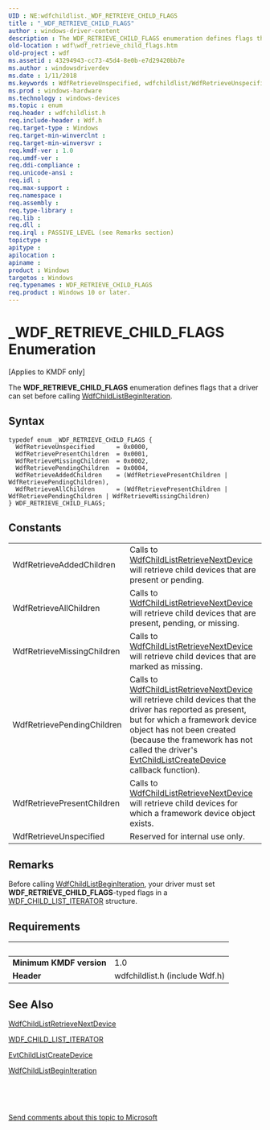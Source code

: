 ```yaml
---
UID : NE:wdfchildlist._WDF_RETRIEVE_CHILD_FLAGS
title : "_WDF_RETRIEVE_CHILD_FLAGS"
author : windows-driver-content
description : The WDF_RETRIEVE_CHILD_FLAGS enumeration defines flags that a driver can set before calling WdfChildListBeginIteration.
old-location : wdf\wdf_retrieve_child_flags.htm
old-project : wdf
ms.assetid : 43294943-cc73-45d4-8e0b-e7d29420bb7e
ms.author : windowsdriverdev
ms.date : 1/11/2018
ms.keywords : WdfRetrieveUnspecified, wdfchildlist/WdfRetrieveUnspecified, wdfchildlist/WdfRetrievePendingChildren, DFDeviceObjectChildListRef_f82096f7-f6f9-4e49-a3e3-2641f60f98d9.xml, WdfRetrievePendingChildren, WdfRetrieveAllChildren, wdfchildlist/WdfRetrieveAddedChildren, kmdf.wdf_retrieve_child_flags, WDF_RETRIEVE_CHILD_FLAGS enumeration, wdfchildlist/WdfRetrieveAllChildren, wdfchildlist/WDF_RETRIEVE_CHILD_FLAGS, WdfRetrieveAddedChildren, WdfRetrievePresentChildren, wdfchildlist/WdfRetrieveMissingChildren, _WDF_RETRIEVE_CHILD_FLAGS, wdf.wdf_retrieve_child_flags, WDF_RETRIEVE_CHILD_FLAGS, wdfchildlist/WdfRetrievePresentChildren, WdfRetrieveMissingChildren
ms.prod : windows-hardware
ms.technology : windows-devices
ms.topic : enum
req.header : wdfchildlist.h
req.include-header : Wdf.h
req.target-type : Windows
req.target-min-winverclnt : 
req.target-min-winversvr : 
req.kmdf-ver : 1.0
req.umdf-ver : 
req.ddi-compliance : 
req.unicode-ansi : 
req.idl : 
req.max-support : 
req.namespace : 
req.assembly : 
req.type-library : 
req.lib : 
req.dll : 
req.irql : PASSIVE_LEVEL (see Remarks section)
topictype : 
apitype : 
apilocation : 
apiname : 
product : Windows
targetos : Windows
req.typenames : WDF_RETRIEVE_CHILD_FLAGS
req.product : Windows 10 or later.
---
```


# _WDF_RETRIEVE_CHILD_FLAGS Enumeration
<p class="CCE_Message">[Applies to KMDF only]

The <b>WDF_RETRIEVE_CHILD_FLAGS</b> enumeration defines flags that a driver can set before calling <a href="..\wdfchildlist\nf-wdfchildlist-wdfchildlistbeginiteration.md">WdfChildListBeginIteration</a>.

## Syntax
````
typedef enum _WDF_RETRIEVE_CHILD_FLAGS { 
  WdfRetrieveUnspecified      = 0x0000,
  WdfRetrievePresentChildren  = 0x0001,
  WdfRetrieveMissingChildren  = 0x0002,
  WdfRetrievePendingChildren  = 0x0004,
  WdfRetrieveAddedChildren    = (WdfRetrievePresentChildren | WdfRetrievePendingChildren),
  WdfRetrieveAllChildren      = (WdfRetrievePresentChildren | WdfRetrievePendingChildren | WdfRetrieveMissingChildren)
} WDF_RETRIEVE_CHILD_FLAGS;
````

## Constants

<table>

<tr>
<td>WdfRetrieveAddedChildren</td>
<td>Calls to <a href="..\wdfchildlist\nf-wdfchildlist-wdfchildlistretrievenextdevice.md">WdfChildListRetrieveNextDevice</a> will retrieve child devices that are present or pending.</td>
</tr>

<tr>
<td>WdfRetrieveAllChildren</td>
<td>Calls to <a href="..\wdfchildlist\nf-wdfchildlist-wdfchildlistretrievenextdevice.md">WdfChildListRetrieveNextDevice</a> will retrieve child devices that are present, pending, or missing.</td>
</tr>

<tr>
<td>WdfRetrieveMissingChildren</td>
<td>Calls to <a href="..\wdfchildlist\nf-wdfchildlist-wdfchildlistretrievenextdevice.md">WdfChildListRetrieveNextDevice</a> will retrieve child devices that are marked as missing.</td>
</tr>

<tr>
<td>WdfRetrievePendingChildren</td>
<td>Calls to <a href="..\wdfchildlist\nf-wdfchildlist-wdfchildlistretrievenextdevice.md">WdfChildListRetrieveNextDevice</a> will retrieve child devices that the driver has reported as present, but for which a framework device object has not been created (because the framework has not called the driver's <a href="..\wdfchildlist\nc-wdfchildlist-evt_wdf_child_list_create_device.md">EvtChildListCreateDevice</a> callback function).</td>
</tr>

<tr>
<td>WdfRetrievePresentChildren</td>
<td>Calls to <a href="..\wdfchildlist\nf-wdfchildlist-wdfchildlistretrievenextdevice.md">WdfChildListRetrieveNextDevice</a> will retrieve child devices for which a framework device object exists.</td>
</tr>

<tr>
<td>WdfRetrieveUnspecified</td>
<td>Reserved for internal use only.</td>
</tr>
</table>

## Remarks

Before calling <a href="..\wdfchildlist\nf-wdfchildlist-wdfchildlistbeginiteration.md">WdfChildListBeginIteration</a>, your driver must set <b>WDF_RETRIEVE_CHILD_FLAGS</b>-typed flags in a <a href="..\wdfchildlist\ns-wdfchildlist-_wdf_child_list_iterator.md">WDF_CHILD_LIST_ITERATOR</a> structure.

## Requirements
| &nbsp; | &nbsp; |
| ---- |:---- |
| **Minimum KMDF version** | 1.0 |
| **Header** | wdfchildlist.h (include Wdf.h) |

## See Also

<a href="..\wdfchildlist\nf-wdfchildlist-wdfchildlistretrievenextdevice.md">WdfChildListRetrieveNextDevice</a>

<a href="..\wdfchildlist\ns-wdfchildlist-_wdf_child_list_iterator.md">WDF_CHILD_LIST_ITERATOR</a>

<a href="..\wdfchildlist\nc-wdfchildlist-evt_wdf_child_list_create_device.md">EvtChildListCreateDevice</a>

<a href="..\wdfchildlist\nf-wdfchildlist-wdfchildlistbeginiteration.md">WdfChildListBeginIteration</a>

 

 

<a href="mailto:wsddocfb@microsoft.com?subject=Documentation%20feedback [wdf\wdf]:%20WDF_RETRIEVE_CHILD_FLAGS enumeration%20 RELEASE:%20(1/11/2018)&amp;body=%0A%0APRIVACY STATEMENT%0A%0AWe use your feedback to improve the documentation. We don't use your email address for any other purpose, and we'll remove your email address from our system after the issue that you're reporting is fixed. While we're working to fix this issue, we might send you an email message to ask for more info. Later, we might also send you an email message to let you know that we've addressed your feedback.%0A%0AFor more info about Microsoft's privacy policy, see http://privacy.microsoft.com/en-us/default.aspx." title="Send comments about this topic to Microsoft">Send comments about this topic to Microsoft</a>